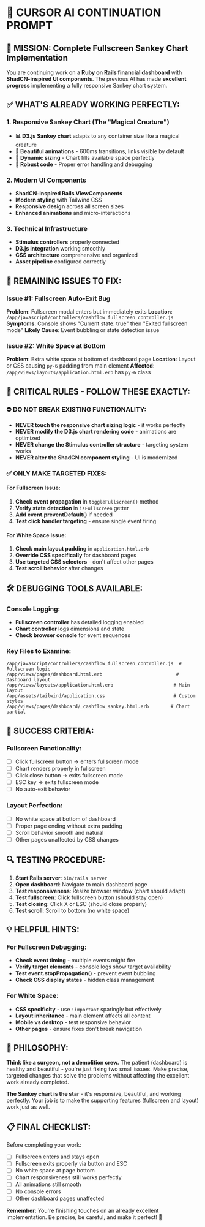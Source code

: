 # 🚀 CURSOR AI CONTINUATION PROMPT

## 🎯 MISSION: Complete Fullscreen Sankey Chart Implementation

You are continuing work on a **Ruby on Rails financial dashboard** with **ShadCN-inspired UI components**. The previous AI has made **excellent progress** implementing a fully responsive Sankey chart system.

## ✅ WHAT'S ALREADY WORKING PERFECTLY:

### 1. **Responsive Sankey Chart (The "Magical Creature")**
- **📊 D3.js Sankey chart** adapts to any container size like a magical creature
- **🎨 Beautiful animations** - 600ms transitions, links visible by default  
- **📐 Dynamic sizing** - Chart fills available space perfectly
- **🔧 Robust code** - Proper error handling and debugging

### 2. **Modern UI Components**
- **ShadCN-inspired Rails ViewComponents** 
- **Modern styling** with Tailwind CSS
- **Responsive design** across all screen sizes
- **Enhanced animations** and micro-interactions

### 3. **Technical Infrastructure**
- **Stimulus controllers** properly connected
- **D3.js integration** working smoothly  
- **CSS architecture** comprehensive and organized
- **Asset pipeline** configured correctly

## 🔄 REMAINING ISSUES TO FIX:

### Issue #1: Fullscreen Auto-Exit Bug
**Problem**: Fullscreen modal enters but immediately exits
**Location**: `/app/javascript/controllers/cashflow_fullscreen_controller.js`
**Symptoms**: Console shows "Current state: true" then "Exited fullscreen mode"
**Likely Cause**: Event bubbling or state detection issue

### Issue #2: White Space at Bottom
**Problem**: Extra white space at bottom of dashboard page
**Location**: Layout or CSS causing `py-6` padding from main element
**Affected**: `/app/views/layouts/application.html.erb` has `py-6` class

## 🚨 CRITICAL RULES - FOLLOW THESE EXACTLY:

### ⛔ DO NOT BREAK EXISTING FUNCTIONALITY:
- **NEVER touch the responsive chart sizing logic** - it works perfectly
- **NEVER modify the D3.js chart rendering code** - animations are optimized
- **NEVER change the Stimulus controller structure** - targeting system works
- **NEVER alter the ShadCN component styling** - UI is modernized

### ✅ ONLY MAKE TARGETED FIXES:

#### For Fullscreen Issue:
1. **Check event propagation** in `toggleFullscreen()` method
2. **Verify state detection** in `isFullscreen` getter
3. **Add event.preventDefault()** if needed
4. **Test click handler targeting** - ensure single event firing

#### For White Space Issue:
1. **Check main layout padding** in `application.html.erb`
2. **Override CSS specifically** for dashboard pages
3. **Use targeted CSS selectors** - don't affect other pages
4. **Test scroll behavior** after changes

## 🛠️ DEBUGGING TOOLS AVAILABLE:

### Console Logging:
- **Fullscreen controller** has detailed logging enabled
- **Chart controller** logs dimensions and state
- **Check browser console** for event sequences

### Key Files to Examine:
```
/app/javascript/controllers/cashflow_fullscreen_controller.js  # Fullscreen logic
/app/views/pages/dashboard.html.erb                           # Dashboard layout  
/app/views/layouts/application.html.erb                      # Main layout
/app/assets/tailwind/application.css                         # Custom styles
/app/views/pages/dashboard/_cashflow_sankey.html.erb        # Chart partial
```

## 🎯 SUCCESS CRITERIA:

### Fullscreen Functionality:
- [ ] Click fullscreen button → enters fullscreen mode
- [ ] Chart renders properly in fullscreen
- [ ] Click close button → exits fullscreen mode  
- [ ] ESC key → exits fullscreen mode
- [ ] No auto-exit behavior

### Layout Perfection:
- [ ] No white space at bottom of dashboard
- [ ] Proper page ending without extra padding
- [ ] Scroll behavior smooth and natural
- [ ] Other pages unaffected by CSS changes

## 🔍 TESTING PROCEDURE:

1. **Start Rails server**: `bin/rails server`
2. **Open dashboard**: Navigate to main dashboard page
3. **Test responsiveness**: Resize browser window (chart should adapt)
4. **Test fullscreen**: Click fullscreen button (should stay open)
5. **Test closing**: Click X or ESC (should close properly)
6. **Test scroll**: Scroll to bottom (no white space)

## 💡 HELPFUL HINTS:

### For Fullscreen Debugging:
- **Check event timing** - multiple events might fire
- **Verify target elements** - console logs show target availability  
- **Test event.stopPropagation()** - prevent event bubbling
- **Check CSS display states** - hidden class management

### For White Space:
- **CSS specificity** - use `!important` sparingly but effectively
- **Layout inheritance** - main element affects all content
- **Mobile vs desktop** - test responsive behavior
- **Other pages** - ensure fixes don't break navigation

## 🌟 PHILOSOPHY:

**Think like a surgeon, not a demolition crew.** The patient (dashboard) is healthy and beautiful - you're just fixing two small issues. Make precise, targeted changes that solve the problems without affecting the excellent work already completed.

**The Sankey chart is the star** - it's responsive, beautiful, and working perfectly. Your job is to make the supporting features (fullscreen and layout) work just as well.

## 📋 FINAL CHECKLIST:

Before completing your work:
- [ ] Fullscreen enters and stays open
- [ ] Fullscreen exits properly via button and ESC
- [ ] No white space at page bottom
- [ ] Chart responsiveness still works perfectly
- [ ] All animations still smooth
- [ ] No console errors
- [ ] Other dashboard pages unaffected

**Remember**: You're finishing touches on an already excellent implementation. Be precise, be careful, and make it perfect! 🎯
